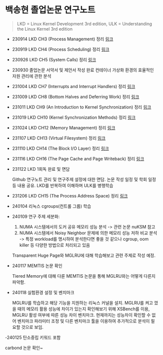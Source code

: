 # 백송현 졸업논문 연구노트

> LKD = Linux Kernel Development 3rd edition, ULK = Understanding the Linux Kernel 3rd edition

- 230914 LKD CH3 (Process Management) 정리 [링크](https://velog.io/@cmcm0012/%EB%A6%AC%EB%88%85%EC%8A%A4-3.-Process-Management)
- 230919 LKD CH4 (Process Scheduling) 정리 [링크](https://velog.io/@cmcm0012/%EB%A6%AC%EB%88%85%EC%8A%A4-4.-Process-Scheduling)
- 230926 LKD CH5 (System Calls) 정리 [링크](https://velog.io/@cmcm0012/%EB%A6%AC%EB%88%85%EC%8A%A4-5.-System-Calls)
- 230930 졸업논문 서약서 및 제안서 작성 완료
  컨테이너 가상화 환경의 효율적인 자원 관리에 관한 분석
- 231004 LKD CH7 (Interrupts and Interrupt Handlers) 정리 [링크](https://velog.io/@cmcm0012/%EB%A6%AC%EB%88%85%EC%8A%A4-7.-Interrupts-and-Interrupt-Handlers)
- 231009 LKD CH8 (Bottom Halves and Deferring Work) 정리 [링크](https://velog.io/@cmcm0012/%EB%A6%AC%EB%88%85%EC%8A%A4-8.-Bottom-Halves-and-Deferring-Work)
- 231011 LKD CH9 (An Introduction to Kernel Synchronization) 정리 [링크](https://velog.io/@cmcm0012/%EB%A6%AC%EB%88%85%EC%8A%A4-9.-An-Introduction-to-Kernel-Synchronization)
- 231019 LKD CH10 (Kernel Synchronization Methods) 정리 [링크](https://velog.io/@cmcm0012/%EB%A6%AC%EB%88%85%EC%8A%A4-10.-Kernel-Synchronization-Methods)
- 231024 LKD CH12 (Memory Management) 정리 [링크](https://velog.io/@cmcm0012/%EB%A6%AC%EB%88%85%EC%8A%A4-Ch12.-Memory-Management)
- 231107 LKD CH13 (Virtual Filesystem) 정리 [링크](https://velog.io/@cmcm0012/%EB%A6%AC%EB%88%85%EC%8A%A4-Ch13.-Virtual-Filesystem)
- 231110 LKD CH14 (The Block I/O Layer) 정리 [링크](https://velog.io/@cmcm0012/%EB%A6%AC%EB%88%85%EC%8A%A4-Ch14.-The-Block-IO-Layer)
- 231116 LKD CH16 (The Page Cache and Page Writeback) 정리 [링크](https://velog.io/@cmcm0012/%EB%A6%AC%EB%88%85%EC%8A%A4-Ch16.-The-Page-Cache-and-Page-Writeback)
- 231122 LKD 1회독 완료 및 면담

  Github 연구노트 관리 및 연구주제 설정에 대한 면담. 논문 작성 일정 및 학회 일정 등 내용 공유. LKD를 반복하여 이해하며 ULK를 병행학습

- 231206 LKD CH15 (The Process Address Space) 정리 [링크](https://velog.io/@cmcm0012/%EB%A6%AC%EB%88%85%EC%8A%A4-Ch15.-The-Process-Address-Space)

- 240104 리눅스 cgroups(컨트롤 그룹) 학습
- 240109 연구 주제 세분화:

  1. NUMA 시스템에서의 도커 공유 메모리 성능 분석 -> 관련 논문 nuKSM 참고
  2. NUMA 시스템에서 Noisy Neighbor 문제에 의한 메모리 성능 저하 비교 분석 -> 특정 workload를 명시하여 분석한다면 좋을 것 같으나 cgroup, oom killer 등 다양한 방법으로 처리되고 있음

  Transparent Huge Page와 MGLRU에 대해 학습해보고 관련 주제로 작성 예정.

- 240117 MEMTIS 논문 확인

  Tiered Memory에 대해 다룬 MEMTIS 논문을 통해 MGLRU와는 어떻게 다른지 파악함.

- 240118 실험환경 설정 및 벤치마크

  MGLRU를 학습하고 해당 기능을 지원하는 리눅스 커널을 설치. MGLRU를 켜고 껐을 때의 메모리 활용 성능에 차이가 있는지 확인해보기 위해 XSBench를 이용, MGLRU 활성 여부에 따른 성능 차이 벤치마크. 현재까지는 성능차이 확인할 수 없어 벤치마크 파라미터 조정 및 다른 벤치마크 툴을 이용하여 추가적으로 분석이 필요할 것으로 보임.

-240125 탄소중립 키워드 포함

  carbond 논문 확인~
